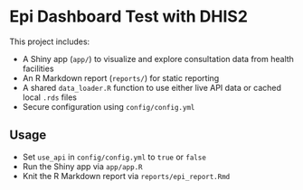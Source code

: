 # Epi Dashboard Test with DHIS2

This project includes:

- A Shiny app (`app/`) to visualize and explore consultation data from health facilities
- An R Markdown report (`reports/`) for static reporting
- A shared `data_loader.R` function to use either live API data or cached local `.rds` files
- Secure configuration using `config/config.yml`

## Usage

- Set `use_api` in `config/config.yml` to `true` or `false`
- Run the Shiny app via `app/app.R`
- Knit the R Markdown report via `reports/epi_report.Rmd`
